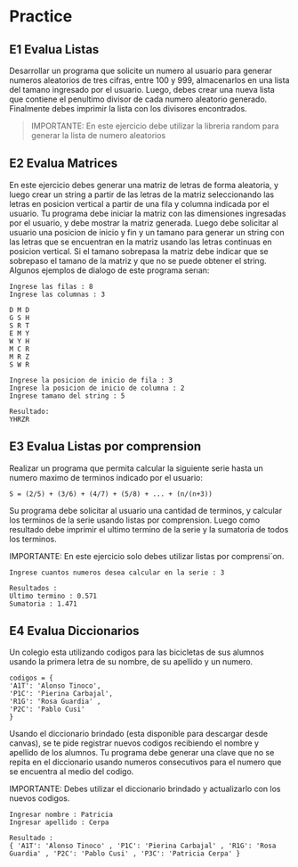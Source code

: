# Practice
## E1 Evalua Listas
Desarrollar un programa que solicite un numero al usuario para generar numeros aleatorios de tres cifras, entre 100 y 999, almacenarlos en una lista del tamano ingresado por el usuario.
Luego, debes crear una nueva lista que contiene el penultimo divisor de cada numero aleatorio generado. Finalmente debes imprimir la lista con los divisores encontrados.

>IMPORTANTE: En este ejercicio debe utilizar la libreria random para generar la lista de numero aleatorios

## E2 Evalua Matrices
En este ejercicio debes generar una matriz de letras de forma aleatoria, y luego crear un string a partir de las letras de la matriz seleccionando las letras en posicion vertical a partir de una fila y columna indicada por el usuario.
Tu programa debe iniciar la matriz con las dimensiones ingresadas por el usuario, y debe mostrar la matriz generada. Luego debe solicitar al usuario una posicion de inicio y fin y un tamano para generar un string con las letras que se encuentran en la matriz usando las letras continuas en posicion vertical.
Si el tamano sobrepasa la matriz debe indicar que se sobrepaso el tamano de la matriz y que no se puede obtener el string.
Algunos ejemplos de dialogo de este programa serıan:


```
Ingrese las filas : 8
Ingrese las columnas : 3
```
```
D M D
G S H
S R T
E M Y
W Y H
M C R
M R Z
S W R
```
```
Ingrese la posicion de inicio de fila : 3
Ingrese la posicion de inicio de columna : 2
Ingrese tamano del string : 5
```
```
Resultado:
YHRZR
```

## E3 Evalua Listas por comprension
Realizar un programa que permita calcular la siguiente serie hasta un numero maximo de terminos indicado por el usuario:

```
S = (2/5) + (3/6) + (4/7) + (5/8) + ... + (n/(n+3))
```
Su programa debe solicitar al usuario una cantidad de terminos, y calcular los terminos
de la serie usando listas por comprension. Luego como resultado debe imprimir el ultimo
termino de la serie y la sumatoria de todos los terminos.

IMPORTANTE: En este ejercicio solo debes utilizar listas por comprensi´on.

```
Ingrese cuantos numeros desea calcular en la serie : 3
```
```
Resultados :
Ultimo termino : 0.571
Sumatoria : 1.471
```

## E4 Evalua Diccionarios
Un colegio esta utilizando codigos para las bicicletas de sus alumnos usando la primera
letra de su nombre, de su apellido y un numero.

```
codigos = {
'A1T': 'Alonso Tinoco',
'P1C': 'Pierina Carbajal',
'R1G': 'Rosa Guardia' ,
'P2C': 'Pablo Cusi'
}
```
Usando el diccionario brindado (esta disponible para descargar desde canvas), se te pide
registrar nuevos codigos recibiendo el nombre y apellido de los alumnos. Tu programa
debe generar una clave que no se repita en el diccionario usando numeros consecutivos
para el numero que se encuentra al medio del codigo.

IMPORTANTE: Debes utilizar el diccionario brindado y actualizarlo con los nuevos codigos.

```
Ingresar nombre : Patricia
Ingresar apellido : Cerpa
```
```
Resultado :
{ 'A1T': 'Alonso Tinoco' , 'P1C': 'Pierina Carbajal' , 'R1G': 'Rosa Guardia' , 'P2C': 'Pablo Cusi' , 'P3C': 'Patricia Cerpa' }
```
